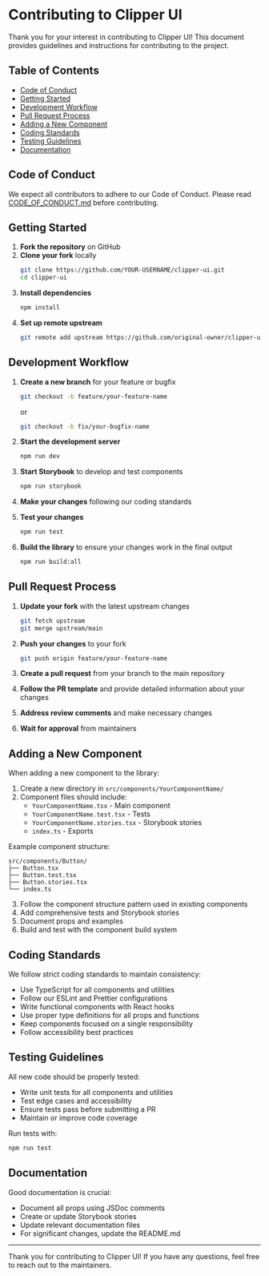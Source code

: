 # Contributing to Clipper UI

Thank you for your interest in contributing to Clipper UI! This document provides guidelines and instructions for contributing to the project.

## Table of Contents

- [Code of Conduct](#code-of-conduct)
- [Getting Started](#getting-started)
- [Development Workflow](#development-workflow)
- [Pull Request Process](#pull-request-process)
- [Adding a New Component](#adding-a-new-component)
- [Coding Standards](#coding-standards)
- [Testing Guidelines](#testing-guidelines)
- [Documentation](#documentation)

## Code of Conduct

We expect all contributors to adhere to our Code of Conduct. Please read [CODE_OF_CONDUCT.md](./CODE_OF_CONDUCT.md) before contributing.

## Getting Started

1. **Fork the repository** on GitHub
2. **Clone your fork** locally
   ```bash
   git clone https://github.com/YOUR-USERNAME/clipper-ui.git
   cd clipper-ui
   ```
3. **Install dependencies**
   ```bash
   npm install
   ```
4. **Set up remote upstream**
   ```bash
   git remote add upstream https://github.com/original-owner/clipper-ui.git
   ```

## Development Workflow

1. **Create a new branch** for your feature or bugfix
   ```bash
   git checkout -b feature/your-feature-name
   ```
   or
   ```bash
   git checkout -b fix/your-bugfix-name
   ```

2. **Start the development server**
   ```bash
   npm run dev
   ```

3. **Start Storybook** to develop and test components
   ```bash
   npm run storybook
   ```

4. **Make your changes** following our coding standards

5. **Test your changes**
   ```bash
   npm run test
   ```

6. **Build the library** to ensure your changes work in the final output
   ```bash
   npm run build:all
   ```

## Pull Request Process

1. **Update your fork** with the latest upstream changes
   ```bash
   git fetch upstream
   git merge upstream/main
   ```

2. **Push your changes** to your fork
   ```bash
   git push origin feature/your-feature-name
   ```

3. **Create a pull request** from your branch to the main repository

4. **Follow the PR template** and provide detailed information about your changes

5. **Address review comments** and make necessary changes

6. **Wait for approval** from maintainers

## Adding a New Component

When adding a new component to the library:

1. Create a new directory in `src/components/YourComponentName/`
2. Component files should include:
   - `YourComponentName.tsx` - Main component
   - `YourComponentName.test.tsx` - Tests
   - `YourComponentName.stories.tsx` - Storybook stories
   - `index.ts` - Exports

Example component structure:

```
src/components/Button/
├── Button.tsx
├── Button.test.tsx
├── Button.stories.tsx
└── index.ts
```

3. Follow the component structure pattern used in existing components
4. Add comprehensive tests and Storybook stories
5. Document props and examples
6. Build and test with the component build system

## Coding Standards

We follow strict coding standards to maintain consistency:

- Use TypeScript for all components and utilities
- Follow our ESLint and Prettier configurations
- Write functional components with React hooks
- Use proper type definitions for all props and functions
- Keep components focused on a single responsibility
- Follow accessibility best practices

## Testing Guidelines

All new code should be properly tested:

- Write unit tests for all components and utilities
- Test edge cases and accessibility
- Ensure tests pass before submitting a PR
- Maintain or improve code coverage

Run tests with:

```bash
npm run test
```

## Documentation

Good documentation is crucial:

- Document all props using JSDoc comments
- Create or update Storybook stories
- Update relevant documentation files
- For significant changes, update the README.md

---

Thank you for contributing to Clipper UI! If you have any questions, feel free to reach out to the maintainers. 